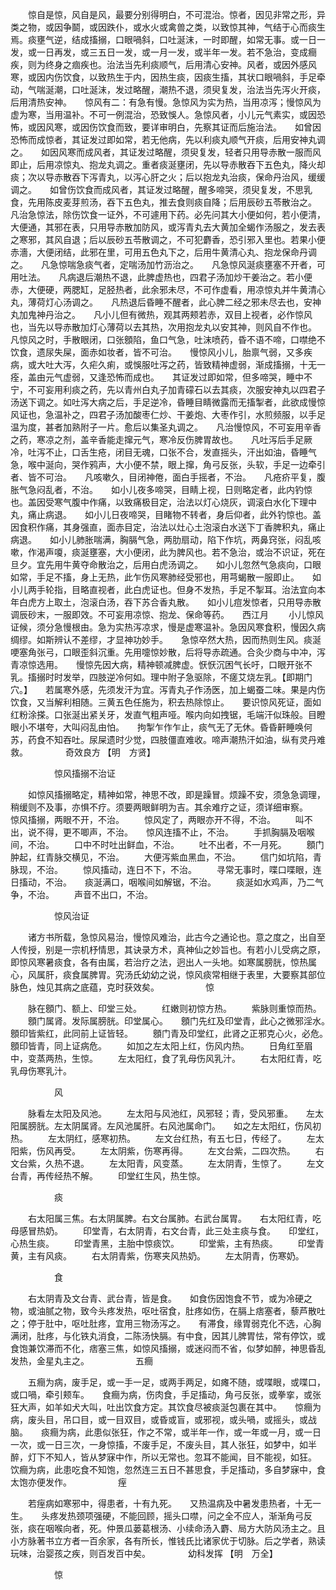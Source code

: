 <!-- { "loadSidebar": true } -->
　　惊自是惊，风自是风，最要分别得明白，不可混治。惊者，因见非常之形，异类之物，或因争鬬，或因跌仆，或水火或禽兽之类，以致惊其神，气结于心而痰生焉。痰壅气逆，结成搐搦，口眼喎斜，口吐涎沫，一时即醒，如常无事。或一日一发，或一日再发，或三五日一发，或一月一发，或半年一发。若不急治，变成癎疾，则为终身之痼疾也。治法当先利痰顺气，后用清心安神。风者，或因外感风寒，或因内伤饮食，以致热生于内，因热生痰，因痰生搐，其状口眼喎斜，手足牵动，气喘涎潮，口吐涎沫，发过略醒，潮热不退，须臾复发，治法当先泻火开痰，后用清热安神。　　惊风有二：有急有慢。急惊风为实为热，当用凉泻；慢惊风为虚为寒，当用温补。不可一例混治，恐致悞人。急惊风者，小儿元气素实，或因恐怖，或因风寒，或因伤饮食而致，要详审明白，先察其证而后施治法。　　如曾因恐怖而成惊者，其证发过即如常，若无他病，先以利痰丸顺气开痰，后用安神丸调之。　　如因风寒而成风者，其证发过略醒，须臾复发，轻者只用导赤散一服而风即止，后用凉惊丸、抱龙丸调之。重者痰涎壅闭，先以导赤散吞下五色丸，降火却痰；次以导赤散吞下泻青丸，以泻心肝之火；后以抱龙丸治痰，保命丹治风，缓缓调之。　　如曾伤饮食而成风者，其证发过略醒，醒多啼哭，须臾复发，不思乳食，先用陈皮麦芽煎汤，吞下五色丸，推去食则痰自降；后用辰砂五苓散治之。　　凡治急惊法，除伤饮食一证外，不可遽用下药。必先问其大小便如何，若小便清，大便通，其邪在表，只用导赤散加防风，或泻青丸去大黄加全蝎作汤服之，发去表之寒邪，其风自退；后以辰砂五苓散调之，不可犯麝香，恐引邪入里也。若果小便赤濇，大便闭结，此邪在里，可用五色丸下之，后用牛黄清心丸、抱龙保命丹调之。　　凡急惊喘急痰气者，定喘汤加竹沥治之。　　凡急惊风涎痰壅塞不开者，可用吐法。　　凡病退后潮热不退，此脾虚热也，四君子汤加炒干姜治之。若小便赤，大便硬，两腮缸，足胫热者，此余邪未尽，不可作虚看，用凉惊丸并牛黄清心丸，薄荷灯心汤调之。　　凡热退后昏睡不醒者，此心脾二经之邪未尽去也，安神丸加鬼神丹治之。　　凡小儿但有微热，观其两颊若赤，双目上视者，必作惊风也，当先以导赤散加灯心薄荷以去其热，次用抱龙丸以安其神，则风自不作也。　　凡惊风之时，手散眼闭，口张顖陷，鱼口气急，吐沫喷药，昏不语不啼，口噤绝不饮食，遗尿失屎，面赤如妆者，皆不可治。　　慢惊风小儿，胎禀气弱，又多疾病，或大吐大泻，久疟久痢，或悞服吐泻之药，皆致精神虚弱，渐成搐搦，十无一痊，盖由元气虚弱，又逢恐怖而成也。　　其证发过即如常，但多啼哭，睡中不宁，不可妄用利痰之药，先以青州白丸子加青礞石以去其痰，次服安神丸以四君子汤送下调之。如吐泻大病之后，手足逆冷，昏睡目睛微露而无搐掣者，此欲成慢惊风证也，急温补之，四君子汤加酸枣仁炒、干姜炮、大枣作引，水煎频服，以手足温为度，甚者加熟附子一片。愈后以集圣丸调之。　　凡治慢惊风，不可妄用辛香之药，寒凉之剂，盖辛香能走撺元气，寒冷反伤脾胃故也。　　凡吐泻后手足厥冷，吐泻不止，口舌生疮，闭目无魂，口张不合，发直摇头，汗出如油，昏睡气急，喉中涎向，哭作鸦声，大小便不禁，眼上撺，角弓反张，头软，手足一边牵引者、皆不可治。　　凡咳嗽久，目闭神倦，面白手摇者，不治。　　凡疮疥平复，腹胀气急闷乱者，不治。　　如小儿夜多啼哭，目睛上视，日则略定者，此内钓惊也。盖因受寒气腹中作痛，以致痛极目定，治法以灯心烧灰，调滚白水化下理中丸，痛止病退。　　如小儿日夜啼哭，目睹物不转者，身后仰者，此外钓惊也。盖因食积作痛，其身强直，面赤目定，治法以灶心土泡滚白水送下丁香脾积丸，痛止病退。　　如小儿肺胀喘满，胸膈气急，两肋扇动，陷下作坑，两鼻窍张，闷乱咳嗽，作渴声嗄，痰涎壅塞，大小便闭，此为脾风也。若不急治，或治不识证，死在旦夕。宜先用牛黄夺命散治之，后用白虎汤调之。　　如小儿忽然气急痰向，口眼如常，手足不搐，身上无热，此乍伤风寒肺经受邪也，用芎蝎散一服即止。　　如小儿两手轮指，目略直视者，此白虎证也。但身不发热，手足不掣耳。治法宜向本年白虎方上取土，泡滚白汤，吞下苏合香丸散。　　如小儿痘发惊者，只用导赤散调辰砂末，一服即效。不可妄用凉惊、抱龙、保命等药。　　西江月
　　小儿惊风证候，须分急慢根由。急为实热泻凉求，慢是虚寒温补。急因风寒食积，慢因久病绸缪。如斯辨认不差缪，才显神功妙手。　　急惊卒然大热，因而热则生风。痰涎哽塞角张弓，口眼歪斜沉重。先用嚏惊妙散，后将导赤疏通。合灸少商与中冲，泻青凉惊选用。　　慢惊先因大病，精神顿减脾虚。恹恹沉困气长吁，口眼开张不乳。搐搦时时发举，四肢逆冷何如。理中附子急驱除，不瘥艾烧左乳。【即期门穴。】　　若属寒外感，先须发汗为宜。泻青丸子作汤医，加上蝎蚕二味。果是内伤饮食，又当解利相随。三黄五色任施为，积去热除惊止。　　要识惊风死证，面如红粉涂搽。口张涎出紧关牙，发直气粗声哑。喉内向如拽锯，毛端汗似珠般。目瞪眼小不堪夸，大叫闷乱由怕。　　拘掣乍作乍止，痰气无了无休。昏昏鼾睡唤何苏，药食不知吞吐。尿屎遗时少觉，四肢僵直难收。啼声潮热汗如油，纵有灵丹难救。
　　　　奇效良方 【明　方贤】

　　　　　惊风搐搦不治证

　　如惊风搐搦略定，精神如常，神思不改，即是躁冒。烦躁不安，须急急调理，稍缓则不及事，亦惧不疗。须要两眼鲜明为吉。其余难疗之证，须详细审察。　　惊风搐搦，两眼不开，不治。
　　惊风定了，两眼亦开不得，不治。
　　叫不出，说不得，更不唧声，不治。　　惊风连搐不止，不治。
　　手抓胸膈及咽喉间，不治。
　　口中不时吐出鲜血，不治。
　　吐不出者，不一月死。
　　顖门肿起，红青脉交横见，不治。
　　大便泻紫血黑血，不治。
　　信门如坑陷，青脉现，不治。
　　惊风搐动，连日不下，不治。
　　寻常无事时，喋口喋眼，连日搐动，不治。　　痰涎满口，咽喉间如解锯，不治。
　　痰涎如水鸡声，乃二气争，不治。
　　声音不出口，不治。

　　　　　惊风治证

　　诸方书所载，急惊风易治，慢惊风难治，此古今之通论也。意之度之，出自至人传授，别是一宗机杼情思，其诀录方术，真神仙之妙旨也。有若小儿受病之原，即惊风寒暑痰食，各有由属，若治疗之法，迥出人一头地。如寒属膀胱，惊热属心，风属肝，痰食属脾胃。究汤氏幼幼之说，惊风痰常相继于表里，大要察其部位脉色，烛见其病之底蕴，克时获效矣。
　　　　　惊

　　脉在顖门、额上、印堂三处。
　　红嫩则初惊方热。
　　紫脉则重惊而热。
　　顖门属肾。发际属膀胱。印堂属心。　　顖门先红及印堂青，此心之微邪淫水。　　顖印皆紫红，此同前上证皆轻。
　　顖门青及印堂红，此肾之正邪克心火，必危。　　顖印皆青，同上证病危。
　　如加之左太阳上红，伤风内热。
　　日角红至眉中，变蒸两热，生惊。
　　左太阳红，食了乳母伤风乳汁。
　　右太阳红青，吃乳母伤寒乳汁。

　　　　　风

　　脉看左太阳及风池。
　　左太阳与风池红，风邪轻；青，受风邪重。　　左太阳属膀胱。左太阴属肾。左风池属肝。右风池属命门。　　如之左太阳红，伤风初热。
　　左太阴红，感寒初热。
　　左文台红热，有五七日，传经了。
　　左太阳紫，伤风再受。
　　左太阴紫，伤寒再得。
　　左文台紫，二四次热。
　　右文台紫，久热不退。
　　左太阳青，风变蒸。
　　左太阴青，生惊了。
　　左文台青，再传经热不解。
　　印堂红生风，热生惊。

　　　　　痰

　　右太阳属三焦。右太阴属脾。右文台属肺。右武台属胃。　　右太阳红青，吃母感冒热奶。
　　印堂青，右太阴青，右文台青，此三处主痰与食。　　印堂红，心热生痰。
　　印堂青黑，主胎中惊痰饮。
　　印堂紫，主有热痰。
　　印堂青黄，主有风痰。
　　右太阴青紫，伤寒夹风热奶。
　　左太阴青，伤寒奶。

　　　　　食

　　右太阴青及文台青、武台青，皆是食。　　如食伤因饱食不节，或为冷硬之物，或油腻之物，致今头疼发热，呕吐宿食，肚疼如伤，在膈上痞塞者，藜芦散吐之；停于肚中，呕吐肚疼，宜用三物汤泻之。　　有滞食，缘胃弱克化不选，心胸满闭，肚疼，与化铁丸消食，二陈汤快膈。有中食，因其儿脾胃怯，常有停饮，或食饱兼饮滞而不化，痞塞三焦，如惊风搐搦，或迷闷而不省，似梦如醉，神思昏乱发热，金星丸主之。
　　　　　五癎

　　五癎为病，废手足，或一手一足，或两手两足，如瘫不随，或喋眼，或喋口，或口喎，牵引颊车。　　食癎为病，伤肉食，手足搐动，角弓反张，或拳挛，或张狂大声，如羊如犬大叫，吐出饮食方定。其饮食尽被痰涎包裹在其中。　　惊癎为病，废头目，吊口目，或一目双目，或昏或盲，或邪视，或头喎，或摇头，或战脑。　　痰癎为病，此患似张狂，作之不常，或半年一作，或一年或一月，或一日一次，或一日三次，一身惊搐，不废手足，不废头目，其人张狂，如梦中，如半醉，灯下不知人，皆从梦寐中作，所以无常也。忽耳不能闻，目不能视，如狂。　　饮癎为病，此患吃食不知饱，忽然连三五日不甚思食，手足搐动，多自梦寐中，食太饱亦便发作。
　　　　　痓

　　若痓病如寒邪中，得患者，十有九死。　　又热温病及中暑发患热者，十无一生。　　头疼发热颈项强硬，不能回顾，摇头口噤，问之全不应人，渐渐角弓反张，痰在咽喉向者，死。仲景瓜蒌葛根汤、小续命汤入麝、局方大防风汤主之。且小方脉著书立方者一百余家，各有所长，惟钱氏比诸家优于切脉。后之学者，熟读玩味，治婴孩之疾，则百发百中矣。
　　　　幼科发挥 【明　万全】

　　　　　惊

